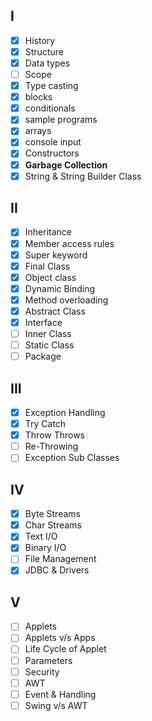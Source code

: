 ## I
- [x] History
- [x] Structure
- [x] Data types
- [ ] Scope
- [x] Type casting
- [x] blocks
- [x] conditionals
- [x] sample programs
- [x] arrays
- [x] console input
- [x] Constructors
- [x] **Garbage Collection**
- [x] String & String Builder Class

## II
- [x] Inheritance
- [x] Member access rules
- [x] Super keyword
- [x] Final Class
- [x] Object class
- [x] Dynamic Binding
- [x] Method overloading
- [x] Abstract Class
- [x] Interface
- [ ] Inner Class
- [ ] Static Class
- [ ] Package

## III
- [x] Exception Handling
- [x] Try Catch
- [x] Throw Throws
- [ ] Re-Throwing
- [ ] Exception Sub Classes

## IV
- [x] Byte Streams
- [x] Char Streams
- [x] Text I/O
- [x] Binary I/O
- [ ] File Management
- [x] JDBC & Drivers

## V
- [ ] Applets
- [ ] Applets v/s Apps
- [ ] Life Cycle of Applet
- [ ] Parameters
- [ ] Security
- [ ] AWT
- [ ] Event & Handling
- [ ] Swing v/s AWT